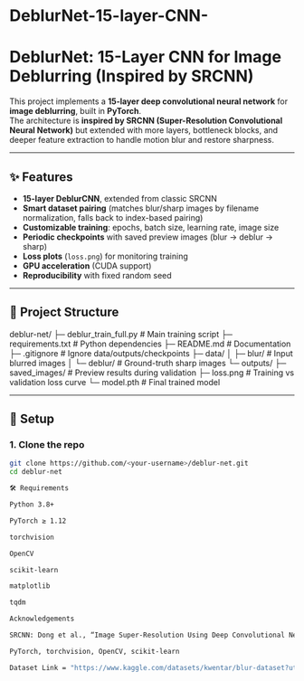 # DeblurNet-15-layer-CNN-
# DeblurNet: 15-Layer CNN for Image Deblurring (Inspired by SRCNN)

This project implements a **15-layer deep convolutional neural network** for **image deblurring**, built in **PyTorch**.  
The architecture is **inspired by SRCNN (Super-Resolution Convolutional Neural Network)** but extended with more layers, bottleneck blocks, and deeper feature extraction to handle motion blur and restore sharpness.

---

## ✨ Features
- **15-layer DeblurCNN**, extended from classic SRCNN
- **Smart dataset pairing** (matches blur/sharp images by filename normalization, falls back to index-based pairing)
- **Customizable training**: epochs, batch size, learning rate, image size
- **Periodic checkpoints** with saved preview images (blur → deblur → sharp)
- **Loss plots** (`loss.png`) for monitoring training
- **GPU acceleration** (CUDA support)
- **Reproducibility** with fixed random seed

---

## 📂 Project Structure
deblur-net/
├─ deblur_train_full.py # Main training script
├─ requirements.txt # Python dependencies
├─ README.md # Documentation
├─ .gitignore # Ignore data/outputs/checkpoints
├─ data/
│ ├─ blur/ # Input blurred images
│ └─ deblur/ # Ground-truth sharp images
└─ outputs/
├─ saved_images/ # Preview results during validation
├─ loss.png # Training vs validation loss curve
└─ model.pth # Final trained model


---

## 🚀 Setup

### 1. Clone the repo
```bash
git clone https://github.com/<your-username>/deblur-net.git
cd deblur-net

🛠️ Requirements

Python 3.8+

PyTorch ≥ 1.12

torchvision

OpenCV

scikit-learn

matplotlib

tqdm

Acknowledgements

SRCNN: Dong et al., “Image Super-Resolution Using Deep Convolutional Networks” (2014)(https://debuggercafe.com/srcnn-implementation-in-pytorch-for-image-super-resolution/)

PyTorch, torchvision, OpenCV, scikit-learn

Dataset Link = "https://www.kaggle.com/datasets/kwentar/blur-dataset?utm_source=chatgpt.com"

